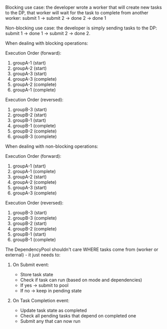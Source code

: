 
Blocking use case: the developer wrote a worker that will create new tasks to the DP, that worker will wait for the task to complete from another worker: submit 1 -> submit 2 -> done 2 -> done 1

Non-blocking use case: the developer is simply sending tasks to the DP: submit 1 -> done 1 -> submit 2 -> done 2.

When dealing with blocking operations:

Execution Order (forward):
1. groupA-1 (start)
2. groupA-2 (start)
3. groupA-3 (start)
4. groupA-3 (complete)
5. groupA-2 (complete)
6. groupA-1 (complete)

Execution Order (reversed):
1. groupB-3 (start)
2. groupB-2 (start)
3. groupB-1 (start)
4. groupB-1 (complete)
5. groupB-2 (complete)
6. groupB-3 (complete)

When dealing with non-blocking operations:

Execution Order (forward):
1. groupA-1 (start)
2. groupA-1 (complete)
3. groupA-2 (start)
4. groupA-2 (complete)
5. groupA-3 (start)
6. groupA-3 (complete)

Execution Order (reversed):
1. groupB-3 (start)
2. groupB-3 (complete)
3. groupB-2 (start)
4. groupB-2 (complete)
5. groupB-1 (start)
6. groupB-1 (complete)


The DependencyPool shouldn't care WHERE tasks come from (worker or external) - it just needs to:

1. On Submit event:
   - Store task state
   - Check if task can run (based on mode and dependencies)
   - If yes -> submit to pool
   - If no -> keep in pending state

2. On Task Completion event: 
   - Update task state as completed
   - Check all pending tasks that depend on completed one
   - Submit any that can now run

